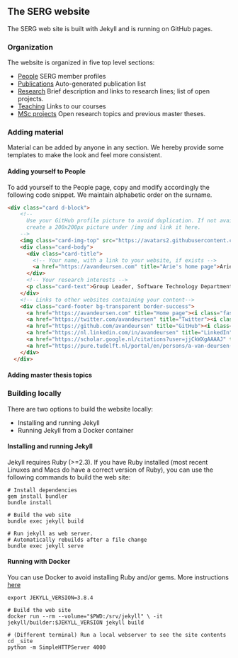 ## The SERG website

The SERG web site is built with Jekyll and is running on GitHub pages.

### Organization

The website is organized in five top level sections:

* [People](people.md) SERG member profiles
* [Publications](publications.md) Auto-generated publication list
* [Research](research.md) Brief description and links to research lines; list
of open projects.
* [Teaching](teaching.md) Links to our courses
* [MSc projects](msc-projects.md) Open research topics and previous master
  theses.

### Adding material

Material can be added by anyone in any section. We hereby provide some
templates to make the look and feel more consistent.

#### Adding yourself to People

To add yourself to the People page, copy and modify accordingly the following code snippet. We maintain alphabetic order on the surname.

```html
<div class="card d-block">
    <!--
      Use your GitHub profile picture to avoid duplication. If not available,
      create a 200x200px picture under /img and link it here.
    -->
    <img class="card-img-top" src="https://avatars2.githubusercontent.com/u/220701?v=4" alt="Arie van Deursen">
    <div class="card-body">
      <div class="card-title">
        <!-- Your name, with a link to your website, if exists -->
        <a href="https://avandeursen.com" title="Arie's home page">Arie van Deursen</a>
      </div>
      <!-- Your research interests -->
      <p class="card-text">Group Leader, Software Technology Department Head</p>
    </div>
    <!-- Links to other websites containing your content-->
    <div class="card-footer bg-transparent border-success">
      <a href="https://avandeursen.com" title="Home page"><i class="fas fa-home"></i></a>
      <a href="https://twitter.com/avandeursen" title="Twitter"><i class="fab fa-twitter"></i></a>
      <a href="https://github.com/avandeursen" title="GitHub"><i class="fab fa-github"></i></a>
      <a href="https://nl.linkedin.com/in/avandeursen" title="LinkedIn"><i class="fab fa-linkedin"></i></a>
      <a href="https://scholar.google.nl/citations?user=jjCkWXgAAAAJ" title="Google Scholar"><i class="ai ai-google-scholar-square"></i></a>
      <a href="https://pure.tudelft.nl/portal/en/persons/a-van-deursen(949eb2cc-4db0-4f33-bd56-13425fa5c24a)/publications.html?pageSize=all&page=0" title="Publications"><i class="fas fa-edit"></i></a>
    </div>
  </div>
```

#### Adding master thesis topics

### Building locally

There are two options to build the website locally:

* Installing and running Jekyll
* Running Jekyll from a Docker container

#### Installing and running Jekyll

Jekyll requires Ruby (>=2.3). If you have Ruby installed (most recent Linuxes
and Macs do have a correct version of Ruby), you can use the following commands
to build the web site:

```shell
# Install dependencies
gem install bundler
bundle install

# Build the web site
bundle exec jekyll build

# Run jekyll as web server.
# Automatically rebuilds after a file change
bundle exec jekyll serve
```

#### Running with Docker

You can use Docker to avoid installing Ruby and/or gems. More instructions
[here](https://github.com/envygeeks/jekyll-docker/blob/master/README.md)

```shell
export JEKYLL_VERSION=3.8.4

# Build the web site
docker run --rm --volume="$PWD:/srv/jekyll" \ -it jekyll/builder:$JEKYLL_VERSION jekyll build

# (Different terminal) Run a local webserver to see the site contents
cd _site
python -m SimpleHTTPServer 4000
```
